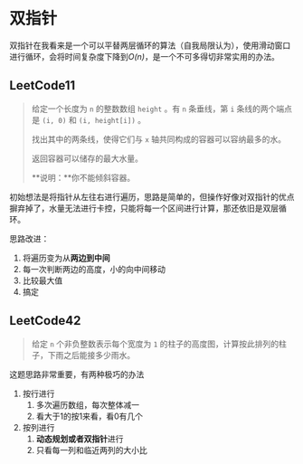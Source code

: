 # 双指针

双指针在我看来是一个可以平替两层循环的算法（自我局限认为），使用滑动窗口进行循环，会将时间复杂度下降到*O(n)*，是一个不可多得切非常实用的办法。



## LeetCode11

> 给定一个长度为 `n` 的整数数组 `height` 。有 `n` 条垂线，第 `i` 条线的两个端点是 `(i, 0)` 和 `(i, height[i])` 。
>
> 找出其中的两条线，使得它们与 `x` 轴共同构成的容器可以容纳最多的水。
>
> 返回容器可以储存的最大水量。
>
> **说明：**你不能倾斜容器。

初始想法是将指针从左往右进行遍历，思路是简单的，但操作好像对双指针的优点摒弃掉了，水量无法进行卡控，只能将每一个区间进行计算，那还依旧是双层循环。

思路改进：

1. 将遍历变为从**两边到中间**
2. 每一次判断两边的高度，小的向中间移动
3. 比较最大值
4. 搞定



## LeetCode42

> 给定 `n` 个非负整数表示每个宽度为 `1` 的柱子的高度图，计算按此排列的柱子，下雨之后能接多少雨水。

这题思路非常重要，有两种极巧的办法

1. 按行进行
   1. 多次遍历数组，每次整体减一
   2. 看大于1的按1来看，看0有几个
2. 按列进行
   1. **动态规划或者双指针**进行
   2. 只看每一列和临近两列的大小比
